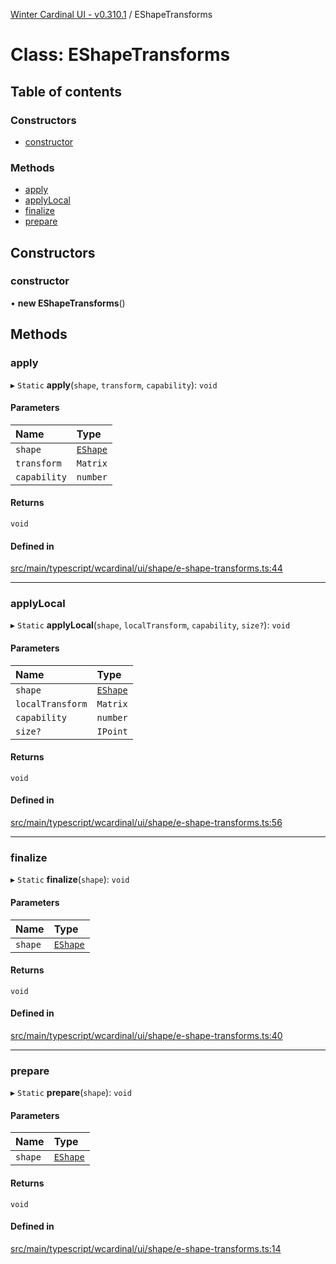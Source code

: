 [Winter Cardinal UI - v0.310.1](../index.md) / EShapeTransforms

# Class: EShapeTransforms

## Table of contents

### Constructors

- [constructor](EShapeTransforms.md#constructor)

### Methods

- [apply](EShapeTransforms.md#apply)
- [applyLocal](EShapeTransforms.md#applylocal)
- [finalize](EShapeTransforms.md#finalize)
- [prepare](EShapeTransforms.md#prepare)

## Constructors

### constructor

• **new EShapeTransforms**()

## Methods

### apply

▸ `Static` **apply**(`shape`, `transform`, `capability`): `void`

#### Parameters

| Name | Type |
| :------ | :------ |
| `shape` | [`EShape`](../interfaces/EShape.md) |
| `transform` | `Matrix` |
| `capability` | `number` |

#### Returns

`void`

#### Defined in

[src/main/typescript/wcardinal/ui/shape/e-shape-transforms.ts:44](https://github.com/winter-cardinal/winter-cardinal-ui/blob/v0.310.1/src/main/typescript/wcardinal/ui/shape/e-shape-transforms.ts#L44)

___

### applyLocal

▸ `Static` **applyLocal**(`shape`, `localTransform`, `capability`, `size?`): `void`

#### Parameters

| Name | Type |
| :------ | :------ |
| `shape` | [`EShape`](../interfaces/EShape.md) |
| `localTransform` | `Matrix` |
| `capability` | `number` |
| `size?` | `IPoint` |

#### Returns

`void`

#### Defined in

[src/main/typescript/wcardinal/ui/shape/e-shape-transforms.ts:56](https://github.com/winter-cardinal/winter-cardinal-ui/blob/v0.310.1/src/main/typescript/wcardinal/ui/shape/e-shape-transforms.ts#L56)

___

### finalize

▸ `Static` **finalize**(`shape`): `void`

#### Parameters

| Name | Type |
| :------ | :------ |
| `shape` | [`EShape`](../interfaces/EShape.md) |

#### Returns

`void`

#### Defined in

[src/main/typescript/wcardinal/ui/shape/e-shape-transforms.ts:40](https://github.com/winter-cardinal/winter-cardinal-ui/blob/v0.310.1/src/main/typescript/wcardinal/ui/shape/e-shape-transforms.ts#L40)

___

### prepare

▸ `Static` **prepare**(`shape`): `void`

#### Parameters

| Name | Type |
| :------ | :------ |
| `shape` | [`EShape`](../interfaces/EShape.md) |

#### Returns

`void`

#### Defined in

[src/main/typescript/wcardinal/ui/shape/e-shape-transforms.ts:14](https://github.com/winter-cardinal/winter-cardinal-ui/blob/v0.310.1/src/main/typescript/wcardinal/ui/shape/e-shape-transforms.ts#L14)
